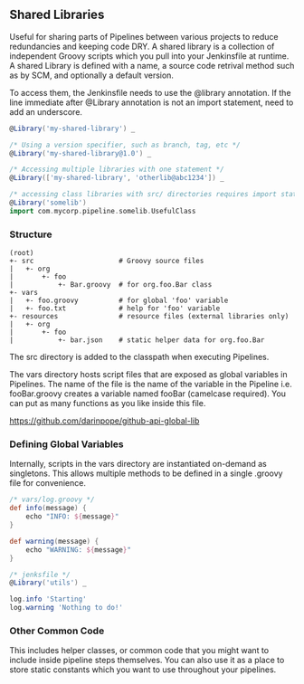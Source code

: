 ## Shared Libraries

Useful for sharing parts of Pipelines between various projects to reduce redundancies and keeping code DRY. A shared library is a collection of independent Groovy scripts which you pull into your Jenkinsfile at runtime. A shared Library is defined with a name, a source code retrival method such as by SCM, and optionally a default version.

To access them, the Jenkinsfile needs to use the @library annotation. If the line immediate after @Library annotation is not an import statement, need to add an underscore.

```groovy
@Library('my-shared-library') _

/* Using a version specifier, such as branch, tag, etc */
@Library('my-shared-library@1.0') _

/* Accessing multiple libraries with one statement */
@Library(['my-shared-library', 'otherlib@abc1234']) _

/* accessing class libraries with src/ directories requires import statement */
@Library('somelib')
import com.mycorp.pipeline.somelib.UsefulClass
```

### Structure

```
(root)
+- src                     # Groovy source files
|   +- org
|       +- foo
|           +- Bar.groovy  # for org.foo.Bar class
+- vars
|   +- foo.groovy          # for global 'foo' variable
|   +- foo.txt             # help for 'foo' variable
+- resources               # resource files (external libraries only)
|   +- org
|       +- foo
|           +- bar.json    # static helper data for org.foo.Bar
```

The src directory is added to the classpath when executing Pipelines.

The vars directory hosts script files that are exposed as global variables in Pipelines. The name of the file is the name of the variable in the Pipeline i.e. fooBar.groovy creates a variable named fooBar (camelcase required). You can put as many functions as you like inside this file.

https://github.com/darinpope/github-api-global-lib

### Defining Global Variables

Internally, scripts in the vars directory are instantiated on-demand as singletons. This allows multiple methods to be defined in a single .groovy file for convenience.

```groovy
/* vars/log.groovy */
def info(message) {
    echo "INFO: ${message}"
}

def warning(message) {
    echo "WARNING: ${message}"
}
```

```groovy
/* jenksfile */
@Library('utils') _

log.info 'Starting'
log.warning 'Nothing to do!'
```

### Other Common Code

This includes helper classes, or common code that you might want to include inside pipeline steps themselves. You can also use it as a place to store static constants which you want to use throughout your pipelines.
